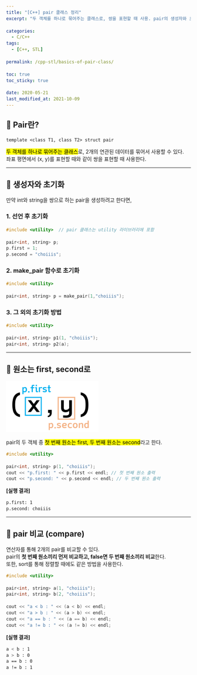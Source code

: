 ```yaml
---
title: "[C++] pair 클래스 정리"
excerpt: "두 객체를 하나로 묶어주는 클래스로, 쌍을 표현할 때 사용. pair의 생성자와 초기화 방법 / pair의 원소 : first, second / pair의 비교"

categories:
  - C/C++
tags:
  - [C++, STL]

permalink: /cpp-stl/basics-of-pair-class/

toc: true
toc_sticky: true
 
date: 2020-05-21
last_modified_at: 2021-10-09
---
```


## 🦥 Pair란?

`template <class T1, class T2> struct pair`

<mark>두 객체를 하나로 묶어주는 클래스</mark>로, 2개의 연관된 데이터를 묶어서 사용할 수 있다.<br>
좌표 평면에서 (x, y)를 표현할 때와 같이 쌍을 표현할 때 사용한다.

---

## 🦥 생성자와 초기화

만약 int와 string을 쌍으로 하는 pair을 생성하려고 한다면,

### 1. 선언 후 초기화

```cpp
#include <utility>  // pair 클래스는 utility 라이브러리에 포함

pair<int, string> p;
p.first = 1;
p.second = "choiiis";
```

### 2. make_pair 함수로 초기화

```cpp
#include <utility>

pair<int, string> p = make_pair(1,"choiiis");
```

### 3. 그 외의 초기화 방법

```cpp
#include <utility>

pair<int, string> p1(1, "choiiis");
pair<int, string> p2(a);
```

---

## 🦥 원소는 first, second로

<img src="/assets/images/posts_img/cpp-stl-2/cpp-stl-2-1.png" alt="pair1" width="50%">

pair의 두 객체 중 <mark>첫 번째 원소는 first, 두 번째 원소는 second</mark>라고 한다.

```cpp
#include <utility>

pair<int, string> p(1, "choiiis");
cout << "p.first: " << p.first << endl; // 첫 번째 원소 출력
cout << "p.second: " << p.second << endl; // 두 번째 원소 출력
```

**[실행 결과]**

```bash
p.first: 1
p.second: choiiis
```

---

## 🦥 pair 비교 (compare)

연산자를 통해 2개의 pair를 비교할 수 있다.<br>
pair의 **첫 번째 원소끼리 먼저 비교하고, false면 두 번째 원소끼리 비교**한다.<br>
또한, sort를 통해 정렬할 때에도 같은 방법을 사용한다.

```cpp
#include <utility>

pair<int, string> a(1, "choiiis");
pair<int, string> b(2, "choiiis");

cout << "a < b : " << (a < b) << endl;
cout << "a > b : " << (a > b) << endl;
cout << "a == b : " << (a == b) << endl;
cout << "a != b : " << (a != b) << endl;
```

**[실행 결과]**

```bash
a < b : 1
a > b : 0
a == b : 0
a != b : 1
```